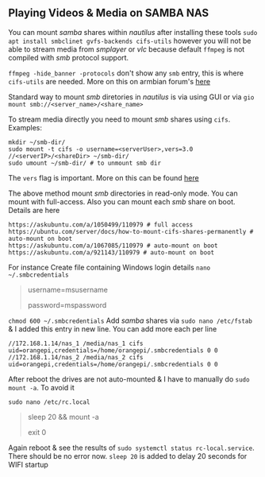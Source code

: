 ## Playing Videos & Media on SAMBA NAS

You can mount _samba_ shares within _nautilus_ after installing these tools `sudo apt install smbclinet gvfs-backends cifs-utils` however you will not be able to stream media from _smplayer_ or _vlc_ because default `ffmpeg` is not compiled with _smb_ protocol support.

`ffmpeg -hide_banner -protocols` don't show any `smb` entry, this is where `cifs-utils` are needed. More on this on armbian forum's [here](https://forum.armbian.com/topic/29719-media-players-not-playing-files-over-smb-is-ffmpeg-compiled-without-networking-support/?do=findComment&comment=170553)

Standard way to mount _smb_ diretories in _nautilus_ is via using GUI or via `gio mount smb://<server_name>/<share_name>`

To stream media directly you need to mount _smb_ shares using `cifs`. Examples:

```
mkdir ~/smb-dir/
sudo mount -t cifs -o username=<serverUser>,vers=3.0 //<serverIP>/<shareDir> ~/smb-dir/
sudo umount ~/smb-dir/ # to unmount smb dir
```

The `vers` flag is important. More on this can be found [here](https://askubuntu.com/a/1070656/110979)

The above method mount _smb_ directories in read-only mode. You can mount with full-access. Also you can mount each _smb_ share on boot. Details are here
```
https://askubuntu.com/a/1050499/110979 # full access
https://ubuntu.com/server/docs/how-to-mount-cifs-shares-permanently # auto-mount on boot
https://askubuntu.com/a/1067085/110979 # auto-mount on boot
https://askubuntu.com/a/921143/110979 # auto-mount on boot
```
For instance
Create file containing Windows login details `nano ~/.smbcredentials`

> username=msusername
> 
> password=mspassword

`chmod 600 ~/.smbcredentials`
Add _samba_ shares via `sudo nano /etc/fstab` & I added this entry in new line. You can add more each per line
```
//172.168.1.14/nas_1 /media/nas_1 cifs uid=orangepi,credentials=/home/orangepi/.smbcredentials 0 0
//172.168.1.14/nas_2 /media/nas_2 cifs uid=orangepi,credentials=/home/orangepi/.smbcredentials 0 0
```
After reboot the drives are not auto-mounted & I have to manually do `sudo mount -a`. To avoid it
```
sudo nano /etc/rc.local
```
> sleep 20 && mount -a
> 
> exit 0

Again reboot & see the results of `sudo systemctl status rc-local.service`. There should be no error now. `sleep 20` is added to delay 20 seconds for WIFI startup
